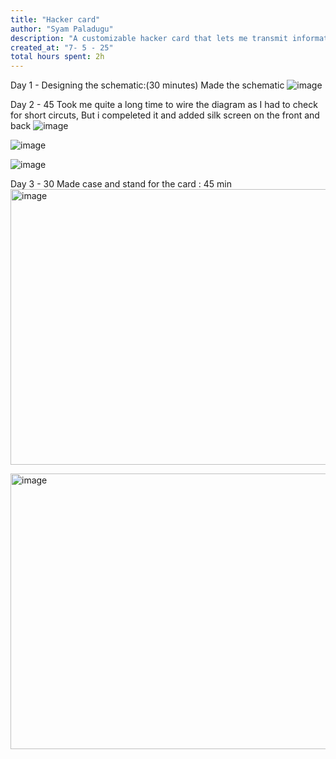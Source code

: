 ```yaml
---
title: "Hacker card"
author: "Syam Paladugu"    
description: "A customizable hacker card that lets me transmit information"
created_at: "7- 5 - 25"
total hours spent: 2h
---
```


Day 1 - Designing the schematic:(30 minutes)
Made the schematic
![image](https://github.com/user-attachments/assets/59badd99-0238-4a47-8a10-e833a3659623)


Day 2 - 45
Took me quite a long time to wire the diagram as I had to check for short circuts, But i compeleted it and added silk screen on the front and back 
![image](https://github.com/user-attachments/assets/e5c89d77-356c-4874-ad77-52b70e3bb663)

![image](https://github.com/user-attachments/assets/e2e212f6-bfa9-4285-8322-b7b0dc5f40fd)

![image](https://github.com/user-attachments/assets/1e993fdf-72e3-415e-be9a-b6e164196f79)

Day 3 - 30
Made case and stand for the card : 45 min
<img width="1157" height="441" alt="image" src="https://github.com/user-attachments/assets/1f599318-bfdd-4d5c-9dc1-53004f6f82c1" />

<img width="1157" height="441" alt="image" src="https://github.com/user-attachments/assets/a1159af4-c1d7-402b-81ee-b5cb21d5e283" />

